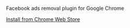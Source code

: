 Facebook ads removal plugin for Google Chrome

[Install from Chrome Web Store](https://chrome.google.com/webstore/detail/facebook-ads-removal/eloedckofhcipefgddkollkpcgknngck)
